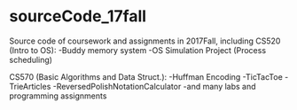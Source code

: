 # sourceCode_17fall
Source code of coursework and assignments in 2017Fall, including
CS520 (Intro to OS):
-Buddy memory system
-OS Simulation Project (Process scheduling)
  
CS570 (Basic Algorithms and Data Struct.):
-Huffman Encoding
-TicTacToe
-TrieArticles
-ReversedPolishNotationCalculator
-and many labs and programming assignments

